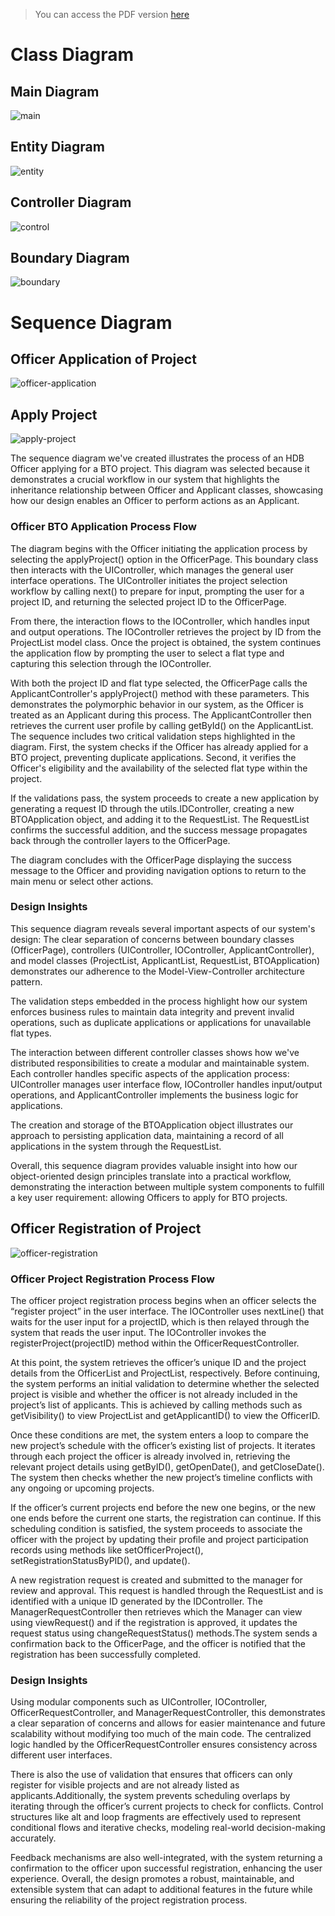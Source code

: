 > You can access the PDF version [here](/uml/pdf/)

# Class Diagram

## Main Diagram
![main](png/main.png)

## Entity Diagram
![entity](png/entity.png)

## Controller Diagram
![control](png/control.png)

## Boundary Diagram
![boundary](png/boundary.png)

# Sequence Diagram

## Officer Application of Project
![officer-application](png/officer-application.png)

## Apply Project
![apply-project](png/apply-project.png)

The sequence diagram we've created illustrates the process of an HDB Officer applying for a BTO project. This diagram was selected because it demonstrates a crucial workflow in our system that highlights the inheritance relationship between Officer and Applicant classes, showcasing how our design enables an Officer to perform actions as an Applicant.

### Officer BTO Application Process Flow
The diagram begins with the Officer initiating the application process by selecting the applyProject() option in the OfficerPage. This boundary class then interacts with the UIController, which manages the general user interface operations. The UIController initiates the project selection workflow by calling next() to prepare for input, prompting the user for a project ID, and returning the selected project ID to the OfficerPage.

From there, the interaction flows to the IOController, which handles input and output operations. The IOController retrieves the project by ID from the ProjectList model class. Once the project is obtained, the system continues the application flow by prompting the user to select a flat type and capturing this selection through the IOController.

With both the project ID and flat type selected, the OfficerPage calls the ApplicantController's applyProject() method with these parameters. This demonstrates the polymorphic behavior in our system, as the Officer is treated as an Applicant during this process. The ApplicantController then retrieves the current user profile by calling getById() on the ApplicantList.
The sequence includes two critical validation steps highlighted in the diagram. First, the system checks if the Officer has already applied for a BTO project, preventing duplicate applications. Second, it verifies the Officer's eligibility and the availability of the selected flat type within the project.

If the validations pass, the system proceeds to create a new application by generating a request ID through the utils.IDController, creating a new BTOApplication object, and adding it to the RequestList. The RequestList confirms the successful addition, and the success message propagates back through the controller layers to the OfficerPage.

The diagram concludes with the OfficerPage displaying the success message to the Officer and providing navigation options to return to the main menu or select other actions.

### Design Insights
This sequence diagram reveals several important aspects of our system's design:
The clear separation of concerns between boundary classes (OfficerPage), controllers (UIController, IOController, ApplicantController), and model classes (ProjectList, ApplicantList, RequestList, BTOApplication) demonstrates our adherence to the Model-View-Controller architecture pattern.

The validation steps embedded in the process highlight how our system enforces business rules to maintain data integrity and prevent invalid operations, such as duplicate applications or applications for unavailable flat types.

The interaction between different controller classes shows how we've distributed responsibilities to create a modular and maintainable system. Each controller handles specific aspects of the application process: UIController manages user interface flow, IOController handles input/output operations, and ApplicantController implements the business logic for applications.

The creation and storage of the BTOApplication object illustrates our approach to persisting application data, maintaining a record of all applications in the system through the RequestList.

Overall, this sequence diagram provides valuable insight into how our object-oriented design principles translate into a practical workflow, demonstrating the interaction between multiple system components to fulfill a key user requirement: allowing Officers to apply for BTO projects.


## Officer Registration of Project
![officer-registration](png/officer-registration.png)

### Officer Project Registration Process Flow
The officer project registration process begins when an officer selects the “register project” in the user interface. The IOController uses nextLine() that waits for the user input for a projectID, which is then relayed through the system that reads the user input. The IOController invokes the registerProject(projectID) method within the OfficerRequestController.

At this point, the system retrieves the officer’s unique ID and the project details from the OfficerList and ProjectList, respectively. Before continuing, the system performs an initial validation to determine whether the selected project is visible and whether the officer is not already included in the project’s list of applicants. This is achieved by calling methods such as getVisibility() to view ProjectList and getApplicantID() to view the OfficerID.

Once these conditions are met, the system enters a loop to compare the new project’s schedule with the officer’s existing list of projects. It iterates through each project the officer is already involved in, retrieving the relevant project details using getByID(), getOpenDate(), and getCloseDate(). The system then checks whether the new project’s timeline conflicts with any ongoing or upcoming projects.

If the officer’s current projects end before the new one begins, or the new one ends before the current one starts, the registration can continue. If this scheduling condition is satisfied, the system proceeds to associate the officer with the project by updating their profile and project participation records using methods like setOfficerProject(), setRegistrationStatusByPID(), and update().

A new registration request is created and submitted to the manager for review and approval. This request is handled through the RequestList and is identified with a unique ID generated by the IDController. The ManagerRequestController then retrieves which the Manager can view using viewRequest() and if the registration is approved, it updates the request status using changeRequestStatus() methods.The system sends a confirmation back to the OfficerPage, and the officer is notified that the registration has been successfully completed. 

### Design Insights
Using modular components such as UIController, IOController, OfficerRequestController, and ManagerRequestController, this demonstrates a clear separation of concerns and allows for easier maintenance and future scalability without modifying too much of the main code. The centralized logic handled by the OfficerRequestController ensures consistency across different user interfaces.

There is also the use of validation that ensures that officers can only register for visible projects and are not already listed as applicants.Additionally, the system prevents scheduling overlaps by iterating through the officer’s current projects to check for conflicts. Control structures like alt and loop fragments are effectively used to represent conditional flows and iterative checks, modeling real-world decision-making accurately.

Feedback mechanisms are also well-integrated, with the system returning a confirmation to the officer upon successful registration, enhancing the user experience. Overall, the design promotes a robust, maintainable, and extensible system that can adapt to additional features in the future while ensuring the reliability of the project registration process.

